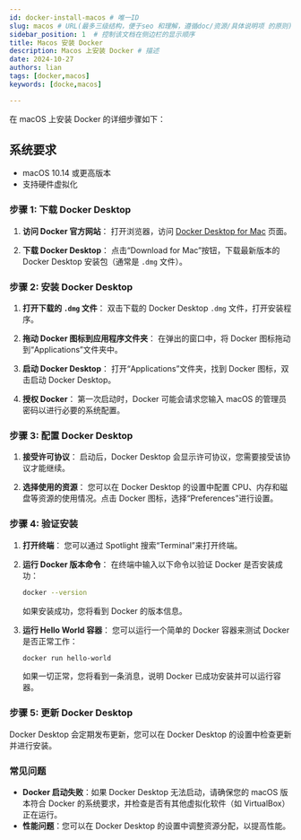 ```yaml
---
id: docker-install-macos # 唯一ID
slug: macos # URL(最多三级结构，便于seo 和理解，遵循doc/资源/具体说明项 的原则)
sidebar_position: 1  # 控制该文档在侧边栏的显示顺序
title: Macos 安装 Docker
description: Macos 上安装 Docker # 描述
date: 2024-10-27
authors: lian
tags: [docker,macos]
keywords: [docke,macos]

---
```


在 macOS 上安装 Docker 的详细步骤如下：


## 系统要求

- macOS 10.14 或更高版本
- 支持硬件虚拟化

### 步骤 1: 下载 Docker Desktop

1. **访问 Docker 官方网站**：
   打开浏览器，访问 [Docker Desktop for Mac](https://www.docker.com/products/docker-desktop) 页面。

2. **下载 Docker Desktop**：
   点击“Download for Mac”按钮，下载最新版本的 Docker Desktop 安装包（通常是 `.dmg` 文件）。

### 步骤 2: 安装 Docker Desktop

1. **打开下载的 `.dmg` 文件**：
   双击下载的 Docker Desktop `.dmg` 文件，打开安装程序。

2. **拖动 Docker 图标到应用程序文件夹**：
   在弹出的窗口中，将 Docker 图标拖动到“Applications”文件夹中。

3. **启动 Docker Desktop**：
   打开“Applications”文件夹，找到 Docker 图标，双击启动 Docker Desktop。

4. **授权 Docker**：
   第一次启动时，Docker 可能会请求您输入 macOS 的管理员密码以进行必要的系统配置。

### 步骤 3: 配置 Docker Desktop

1. **接受许可协议**：
   启动后，Docker Desktop 会显示许可协议，您需要接受该协议才能继续。

2. **选择使用的资源**：
   您可以在 Docker Desktop 的设置中配置 CPU、内存和磁盘等资源的使用情况。点击 Docker 图标，选择“Preferences”进行设置。

### 步骤 4: 验证安装

1. **打开终端**：
   您可以通过 Spotlight 搜索“Terminal”来打开终端。

2. **运行 Docker 版本命令**：
   在终端中输入以下命令以验证 Docker 是否安装成功：

   ```bash
   docker --version
   ```

   如果安装成功，您将看到 Docker 的版本信息。

3. **运行 Hello World 容器**：
   您可以运行一个简单的 Docker 容器来测试 Docker 是否正常工作：

   ```bash
   docker run hello-world
   ```

   如果一切正常，您将看到一条消息，说明 Docker 已成功安装并可以运行容器。

### 步骤 5: 更新 Docker Desktop

Docker Desktop 会定期发布更新，您可以在 Docker Desktop 的设置中检查更新并进行安装。

### 常见问题

- **Docker 启动失败**：如果 Docker Desktop 无法启动，请确保您的 macOS 版本符合 Docker 的系统要求，并检查是否有其他虚拟化软件（如 VirtualBox）正在运行。
- **性能问题**：您可以在 Docker Desktop 的设置中调整资源分配，以提高性能。
